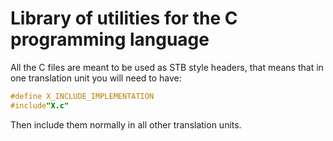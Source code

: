 # Library of utilities for the C programming language

All the C files are meant to be used as STB style headers, that means that in
one translation unit you will need to have:

```c
#define X_INCLUDE_IMPLEMENTATION
#include"X.c"
```

Then include them normally in all other translation units.
